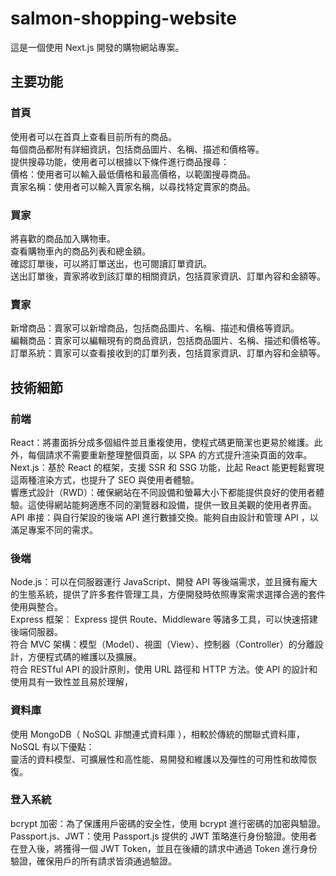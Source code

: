 # salmon-shopping-website

這是一個使用 Next.js 開發的購物網站專案。

## 主要功能

### 首頁

使用者可以在首頁上查看目前所有的商品。  
每個商品都附有詳細資訊，包括商品圖片、名稱、描述和價格等。  
提供搜尋功能，使用者可以根據以下條件進行商品搜尋：  
價格：使用者可以輸入最低價格和最高價格，以範圍搜尋商品。  
賣家名稱：使用者可以輸入賣家名稱，以尋找特定賣家的商品。

### 買家

將喜歡的商品加入購物車。  
查看購物車內的商品列表和總金額。  
確認訂單後，可以將訂單送出，也可閱讀訂單資訊。  
送出訂單後，賣家將收到該訂單的相關資訊，包括買家資訊、訂單內容和金額等。

### 賣家

新增商品：賣家可以新增商品，包括商品圖片、名稱、描述和價格等資訊。  
編輯商品：賣家可以編輯現有的商品資訊，包括商品圖片、名稱、描述和價格等。  
訂單系統：賣家可以查看接收到的訂單列表，包括買家資訊、訂單內容和金額等。

## 技術細節

### 前端

React：將畫面拆分成多個組件並且重複使用，使程式碼更簡潔也更易於維護。此外，每個請求不需要重新整理整個頁面，以 SPA 的方式提升渲染頁面的效率。  
Next.js：基於 React 的框架，支援 SSR 和 SSG 功能，比起 React 能更輕鬆實現這兩種渲染方式，也提升了 SEO 與使用者體驗。  
響應式設計（RWD）：確保網站在不同設備和螢幕大小下都能提供良好的使用者體驗。這使得網站能夠適應不同的瀏覽器和設備，提供一致且美觀的使用者界面。  
API 串接：與自行架設的後端 API 進行數據交換。能夠自由設計和管理 API ，以滿足專案不同的需求。

### 後端

Node.js：可以在伺服器運行 JavaScript、開發 API 等後端需求，並且擁有龐大的生態系統，提供了許多套件管理工具，方便開發時依照專案需求選擇合適的套件使用與整合。  
Express 框架： Express 提供 Route、Middleware 等諸多工具，可以快速搭建後端伺服器。  
符合 MVC 架構：模型（Model）、視圖（View）、控制器（Controller）的分離設計，方便程式碼的維護以及擴展。  
符合 RESTful API 的設計原則，使用 URL 路徑和 HTTP 方法。使 API 的設計和使用具有一致性並且易於理解，

### 資料庫

使用 MongoDB（ NoSQL 非關連式資料庫 ），相較於傳統的關聯式資料庫，NoSQL 有以下優點：  
靈活的資料模型、可擴展性和高性能、易開發和維護以及彈性的可用性和故障恢復。

### 登入系統

bcrypt 加密：為了保護用戶密碼的安全性，使用 bcrypt 進行密碼的加密與驗證。  
Passport.js、JWT：使用 Passport.js 提供的 JWT 策略進行身份驗證。使用者在登入後，將獲得一個 JWT Token，並且在後續的請求中通過 Token 進行身份驗證，確保用戶的所有請求皆須通過驗證。

